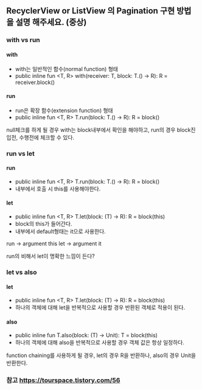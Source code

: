 ## RecyclerView or ListView 의 Pagination 구현 방법을 설명 해주세요. (중상)

### with vs run
#### with
 - with는 일반적인 함수(normal function) 형태
 - public inline fun <T, R> with(receiver: T, block: T.() -> R): R = receiver.block()

#### run
 - run은 확장 함수(extension function) 형태
 - public inline fun <T, R> T.run(block: T.() -> R): R = block()
 
null체크를 하게 될 경우 with는 block내부에서 확인을 해야하고, run의 경우 block진입전, 수행전에 체크할 수 있다. 

### run vs let
#### run 
 - public inline fun <T, R> T.run(block: T.() -> R): R = block()
 - 내부에서 호출 시 this를 사용해야한다.

#### let 
 - public inline fun <T, R> T.let(block: (T) -> R): R = block(this)
 - block의 this가 들어간다.
 - 내부에서 default형태는 it으로 사용한다.
 
run -> argument this
let -> argument it

run의 비해서 let이 명확한 느낌이 든다?

### let vs also
#### let
 - public inline fun <T, R> T.let(block: (T) -> R): R = block(this)
 - 하나의 객체에 대해 let을 반복적으로 사용할 경우 반환된 객체로 적용이 된다.

#### also
 - public inline fun <T> T.also(block: (T) -> Unit): T = block(this)
 - 하나의 객체에 대해 also을 반복적으로 사용할 경우 객체 값은 항상 일정하다.
 
 function chaining를 사용하게 될 경우, let의 경우 R을 반환하나, also의 경우 Unit을 반환한다.

### 참고 https://tourspace.tistory.com/56
